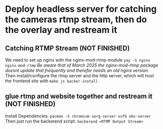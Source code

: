# Deploy headless server for catching the cameras rtmp stream, then do the overlay and restream it
## Catching RTMP Stream (NOT FINISHED)
We need to set up nginx with the nginx-mod-rtmp module
`yay -S nginx nginx-mod-rtmp`
*Be aware that of March 2025 the nginx-mod-rtmp package doesnt update that frequently and therefor needs an old nginx version.*
Then install/configure the rtmp server and the http server, which will host the frontend site with `make js backer-install`
## glue rtmp and website together and restream it (NOT FINISHED)
Install Dependencies:
`pacman -S chromium xorg-server-xvfb obs-server`
Then just run the backerend script.
`backerend <RTMP Output Stream>`
